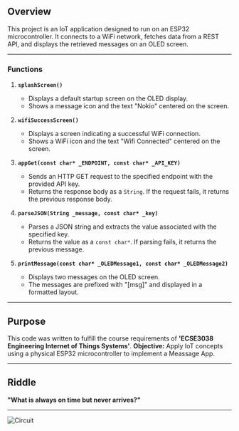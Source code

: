 
## Overview

This project is an IoT application designed to run on an ESP32 microcontroller. It connects to a WiFi network, fetches data from a REST API, and displays the retrieved messages on an OLED screen.

---

### Functions

1. **`splashScreen()`**  
   - Displays a default startup screen on the OLED display.  
   - Shows a message icon and the text "Nokio" centered on the screen.

2. **`wifiSuccessScreen()`**  
   - Displays a screen indicating a successful WiFi connection.  
   - Shows a WiFi icon and the text "Wifi Connected" centered on the screen.

3. **`appGet(const char* _ENDPOINT, const char* _API_KEY)`**  
   - Sends an HTTP GET request to the specified endpoint with the provided API key.  
   - Returns the response body as a `String`. If the request fails, it returns the previous response body.

4. **`parseJSON(String _message, const char* _key)`**  
   - Parses a JSON string and extracts the value associated with the specified key.  
   - Returns the value as a `const char*`. If parsing fails, it returns the previous message.

5. **`printMessage(const char* _OLEDMessage1, const char* _OLEDMessage2)`**  
   - Displays two messages on the OLED screen.  
   - The messages are prefixed with "[msg]" and displayed in a formatted layout.

---

## Purpose

This code was written to fulfill the course requirements of **'ECSE3038 Engineering Internet of Things Systems'**. **Objective:** Apply IoT concepts using a physical ESP32 microcontroller to implement a Meassage App.

---

## Riddle

**"What is always on time but never arrives?"**

---

![Circuit](https://i.imgur.com/YOi6eLU.jpeg)
